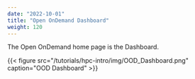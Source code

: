 ```yaml
---
date: "2022-10-01"
title: "Open OnDemand Dashboard"
weight: 120
---
```


The Open OnDemand home page is the Dashboard. 

{{< figure src="/tutorials/hpc-intro/img/OOD_Dashboard.png" caption="OOD Dashboard" >}}

